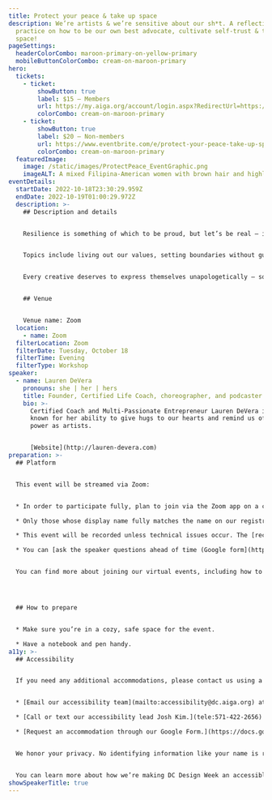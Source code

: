 ```yaml
---
title: Protect your peace & take up space
description: We’re artists & we’re sensitive about our sh*t. A reflective
  practice on how to be our own best advocate, cultivate self-trust & take up
  space!
pageSettings:
  headerColorCombo: maroon-primary-on-yellow-primary
  mobileButtonColorCombo: cream-on-maroon-primary
hero:
  tickets:
    - ticket:
        showButton: true
        label: $15 — Members
        url: https://my.aiga.org/account/login.aspx?RedirectUrl=https://ikit.aiga.org/ikit_national_util/ikit-national-util-sso-redirect/?state=https%3A%2F%2Fdc.aiga.org%2Fevent%2Fprotect-your-peace-take-up-space%2F%3Fredirect_source%3Deventbrite_register
        colorCombo: cream-on-maroon-primary
    - ticket:
        showButton: true
        label: $20 — Non-members
        url: https://www.eventbrite.com/e/protect-your-peace-take-up-space-tickets-425438496997
        colorCombo: cream-on-maroon-primary
  featuredImage:
    image: /static/images/ProtectPeace_EventGraphic.png
    imageALT: A mixed Filipina-American women with brown hair and highlights on a rooftop
eventDetails:
  startDate: 2022-10-18T23:30:29.959Z
  endDate: 2022-10-19T01:00:29.972Z
  description: >-
    ## Description and details


    Resilience is something of which to be proud, but let’s be real — it isn’t easy and can be exhausting. Certified Life Coach and Meditation/Movement Artist Lauren DeVera will lead us through reflective questioning, transformational journaling and interactive activities to help us take up space with confidence, all while protecting our peace! 


    Topics include living out our values, setting boundaries without guilt, and learning to listen to our higher self. We’re going to get serious but it’ll be in a cozy and safe space. 


    Every creative deserves to express themselves unapologetically — so will you join us?


    ## Venue


    Venue name: Zoom
  location:
    - name: Zoom
  filterLocation: Zoom
  filterDate: Tuesday, October 18
  filterTime: Evening
  filterType: Workshop
speaker:
  - name: Lauren DeVera
    pronouns: she | her | hers
    title: Founder, Certified Life Coach, choreographer, and podcaster
    bio: >-
      Certified Coach and Multi-Passionate Entrepreneur Lauren DeVera is most
      known for her ability to give hugs to our hearts and remind us of our
      power as artists.


      [Website](http://lauren-devera.com)
preparation: >-
  ## Platform


  This event will be streamed via Zoom: 


  * In order to participate fully, plan to join via the Zoom app on a computer, tablet, or mobile device with enough bandwidth to support viewing video.

  * Only those whose display name fully matches the name on our registration list will be admitted from the waiting room, to ensure only those who have registered for the event are able to attend — and to create space for intimate conversations.

  * This event will be recorded unless technical issues occur. The [recordings will be shared in the AIGA DC recordings archive](https://dc.aiga.org/introducing-the-aiga-dc-event-recordings-archive/) for AIGA members to rewatch or catch up on at a later date. If you’re not an AIGA Member, you can register for a membership on [the AIGA Membership website.](https://www.aiga.org/membership-community/aiga-membership/)

  * You can [ask the speaker questions ahead of time (Google form](https://docs.google.com/forms/d/e/1FAIpQLSc0qHz60mOR3Ta2Q_3D2kRO--4Que77aSX6Q-sbMsoNp5VpBw/viewform), which may be answered during the event.


  You can find more about joining our virtual events, including how to connect, directions to troubleshoot, and information about our refund policy in our [FAQ](/faq/).




  ## How to prepare


  * Make sure you’re in a cozy, safe space for the event.

  * Have a notebook and pen handy.
a11y: >-
  ## Accessibility


  If you need any additional accommodations, please contact us using a method that works best for you:


  * [Email our accessibility team](mailto:accessibility@dc.aiga.org) at accessibility@dc.aiga.org.

  * [Call or text our accessibility lead Josh Kim.](tele:571-422-2656)

  * [Request an accommodation through our Google Form.](https://docs.google.com/forms/d/e/1FAIpQLSe2l-FrPiSaZxPjIAOUadYn3axaz6SyloV42CWg-HF65TTy1w/viewform)


  We honor your privacy. No identifying information like your name is required to request an accommodation, and all details will be deleted once completed.


  You can learn more about how we’re making DC Design Week an accessible experience by visiting our [accessibility statement](/accessibility/).
showSpeakerTitle: true
---
```

